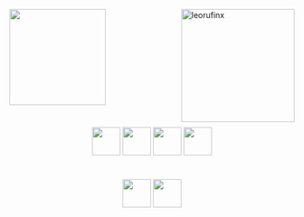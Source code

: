 
<p> <img height=200 align="right" src="https://github-readme-stats.vercel.app/api/top-langs/?username=leorufinx&layout=donut" alt="leorufinx" /> </p>
  <p>  <img height=170 align="center" src="https://github-readme-stats.vercel.app/api?username=leorufinx" /></p>

#
<p align = center> <img height=50 src="https://cdn.jsdelivr.net/gh/devicons/devicon/icons/java/java-original.svg" />
<img height=50 src="https://cdn.jsdelivr.net/gh/devicons/devicon/icons/javascript/javascript-original.svg" />
  <img height=50 src="https://cdn.jsdelivr.net/gh/devicons/devicon/icons/spring/spring-original.svg" />
<img height=50 src="https://cdn.jsdelivr.net/gh/devicons/devicon/icons/mysql/mysql-original.svg" />
</p>

#
<p align=center>
  <img height =50 src="https://cdn.jsdelivr.net/gh/devicons/devicon/icons/linux/linux-original.svg" />
  <img height = 50 src="https://cdn.jsdelivr.net/gh/devicons/devicon/icons/windows8/windows8-original.svg" />
</p>

          
          




